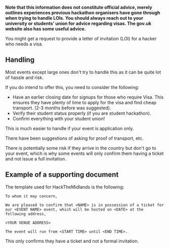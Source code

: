 __Note that this information does not constitute official advice, merely outlines experiences previous hackathon organisers have gone through when trying to handle LOIs. You should always reach out to your university or students' union for advice regarding visas. The gov.uk website also has some useful advice.__

You might get a request to provide a letter of invitation (LOI) for a hacker who needs a visa.

## Handling

Most events except large ones don't try to handle this as it can be quite lot of hassle and risk.

If you do intend to offer this, you need to consider the following:

* Have an earlier closing date for signups for those who require Visa. This ensures they have plenty of time to apply for the visa and find cheap transport. (2-3 months before was suggested).
* Verify their student status properly (if you are student hackathon).
* Confirm everything with your student union!

This is much easier to handle if your event is application only.

There have been suggestions of asking for proof of transport, etc.

There is potentially some risk if they arrive in the country but don't go to your event, which is why some events will only confirm them having a ticket and not issue a full invitation.

## Example of a supporting document

The template used for HackTheMidlands is the following:

```
To whom it may concern, 

We are pleased to confirm that <NAME> is in possession of a ticket for  our <EVENT NAME> event, which will be hosted on <DATE> at the following address,

<YOUR VENUE ADDRESS>

The event will run from <START TIME> until <END TIME>.
```

This only confirms they have a ticket and not a formal invitation. 
